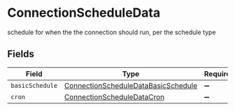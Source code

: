 # ConnectionScheduleData

schedule for when the the connection should run, per the schedule type


## Fields

| Field                                                                                             | Type                                                                                              | Required                                                                                          | Description                                                                                       |
| ------------------------------------------------------------------------------------------------- | ------------------------------------------------------------------------------------------------- | ------------------------------------------------------------------------------------------------- | ------------------------------------------------------------------------------------------------- |
| `basicSchedule`                                                                                   | [ConnectionScheduleDataBasicSchedule](../../models/shared/connectionscheduledatabasicschedule.md) | :heavy_minus_sign:                                                                                | N/A                                                                                               |
| `cron`                                                                                            | [ConnectionScheduleDataCron](../../models/shared/connectionscheduledatacron.md)                   | :heavy_minus_sign:                                                                                | N/A                                                                                               |